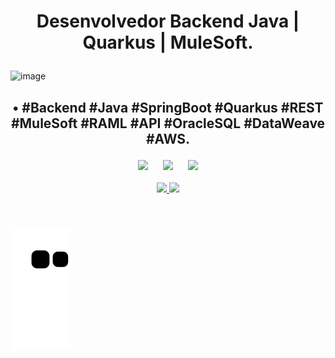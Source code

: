 # <p align="center"> Desenvolvedor Backend Java | Quarkus | MuleSoft.

![image](https://user-images.githubusercontent.com/10172471/195746471-fbf40e4c-327f-474c-8c7a-df12d9686ce7.png) 

## <p align="center"> •  #Backend #Java #SpringBoot #Quarkus #REST #MuleSoft #RAML #API #OracleSQL #DataWeave #AWS.</p> 

<div  style="display: inline_block" align='center'>
<a href="https://instagram.com/jefersonrgomes" target="_blank"><img src="https://img.shields.io/badge/-Instagram-%23E4405F?style=for-the-badge&logo=instagram&logoColor=white" width="135" target="_blank"></a> <span>&nbsp;&nbsp;&nbsp;&nbsp;</span> <a href="https://www.linkedin.com/in/jefersonribeirogomes" target="_blank"><img src="https://img.shields.io/badge/-LinkedIn-%230077B5?style=for-the-badge&logo=linkedin&logoColor=white"  width="135" target="_blank"></a> <span>&nbsp;&nbsp;&nbsp;&nbsp;</span>  <a href="https://discord.gg/jeferson.rgomes#5396" target="_blank"><img src="https://img.shields.io/badge/Discord-7289DA?style=for-the-badge&logo=discord&logoColor=white"  width="135" target="_blank"></a> 
</div> 

<br />

<div style="display: inline_block" align='center'>
  <a href="https://beacons.ai/jefersonrgomes">
  <img height="150" src="https://github-readme-stats.vercel.app/api?username=jefersonrgomes&show_icons=true&theme=dracula&include_all_commits=true&count_private=true"/> <img height="150" src="https://github-readme-stats.vercel.app/api/top-langs/?username=jefersonrgomes&layout=compact&langs_count=16&theme=dracula"/>
</div>
<div style="display: inline_block" align='center'>
</div>  
<div align="center" style="display: flex"><br>  
</div>
  
#
  
![Snake animation](https://github.com/jefersonrgomes/jefersonrgomes/blob/output/github-contribution-grid-snake.svg)
